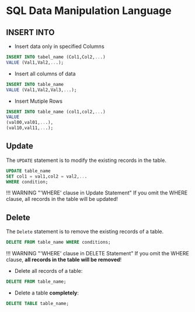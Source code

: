 
# SQL Data Manipulation Language

## INSERT INTO

+ Insert data only in specified Columns

```SQL
INSERT INTO tabel_name (Col1,Col2,...)
VALUE (Val1,Val2,...);
```

+ Insert all columns of data

```SQL
INSERT INTO table_name
VALUE (Val1,Val2,Val3,...);
```

+ Insert Mutiple Rows

```SQL
INSERT INTO table_name (col1,col2,...)
VALUE
(val00,val01,...),
(val10,val11,...);
```

## Update

The `UPDATE` statement is to modify the existing records in the table.

```SQL
UPDATE table_name
SET col1 = val1,col2 = val2,...
WHERE condition;
```

!!! WARNING "'WHERE' clause in Update Statement"
    If you omit the WHERE clause, all records in the table will be updated!

## Delete

The `Delete` statement is to remove the existing records of a table.

```SQL
DELETE FROM table_name WHERE conditions;
```

!!! WARNING "'WHERE' clause in DELETE Statement"
    If you omit the WHERE clause, **all records in the table will be removed**!

+ Delete all records of a table:

```SQL
DELETE FROM table_name;
```

+ Delete a table **completely**:

```SQL
DELETE TABLE table_name;
```